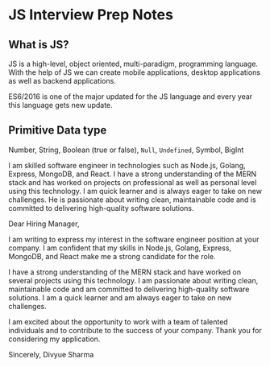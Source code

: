 # JS Interview Prep Notes

## What is JS?

JS is a high-level, object oriented, multi-paradigm, programming language. With the help of JS we can create mobile applications, desktop applications as well as backend applications.

ES6/2016 is one of the major updated for the JS language and every year this language gets new update.

## Primitive Data type

Number, String, Boolean (true or false), `Null`, `Undefined`, Symbol, BigInt

I am skilled software engineer in technologies such as Node.js, Golang, Express, MongoDB, and React. I have a strong understanding of the MERN stack and has worked on projects on professional as well as personal level using this technology.  I am quick learner and is always eager to take on new challenges. He is passionate about writing clean, maintainable code and is committed to delivering high-quality software solutions.

Dear Hiring Manager,

I am writing to express my interest in the software engineer position at your company. I am confident that my skills in Node.js, Golang, Express, MongoDB, and React make me a strong candidate for the role.

I have a strong understanding of the MERN stack and have worked on several projects using this technology. I am passionate about writing clean, maintainable code and am committed to delivering high-quality software solutions. I am a quick learner and am always eager to take on new challenges.

I am excited about the opportunity to work with a team of talented individuals and to contribute to the success of your company. Thank you for considering my application.

Sincerely,
Divyue Sharma
